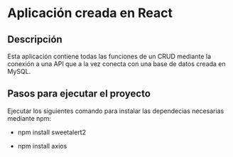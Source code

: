 # Aplicación creada en React

## Descripción

Esta aplicación contiene todas las funciones de un CRUD mediante la conexión a una API que a la vez conecta con una base de datos creada en MySQL.

## Pasos para ejecutar el proyecto

Ejecutar los siguientes comando para instalar las dependecias necesarias mediante npm:

- npm install sweetalert2

- npm install axios

